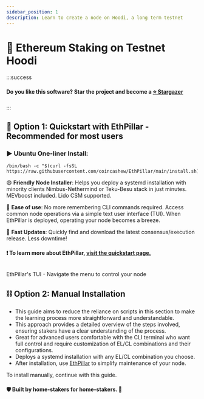 ```yaml
---
sidebar_position: 1
description: Learn to create a node on Hoodi, a long term testnet
---
```


# 🌠 Ethereum Staking on Testnet Hoodi

:::success
#### Do you like this software? Star the project and become a [⭐ Stargazer](https://github.com/coincashew/ethpillar/stargazers)
:::

## :rocket: Option 1: Quickstart with EthPillar - Recommended for most users

### :arrow_forward:  Ubuntu One-liner Install:

```
/bin/bash -c "$(curl -fsSL https://raw.githubusercontent.com/coincashew/EthPillar/main/install.sh)"
```

😄 **Friendly Node Installer**: Helps you deploy a systemd installation with minority clients Nimbus-Nethermind or Teku-Besu stack in just minutes. MEVboost included. Lido CSM supported.

:floppy_disk: **Ease of use**: No more remembering CLI commands required. Access common node operations via a simple text user interface (TUI). When EthPillar is deployed, operating your node becomes a breeze.

:owl: **Fast Updates**: Quickly find and download the latest consensus/execution release. Less downtime!

#### :exclamation: To learn more about EthPillar, [visit the quickstart page.](/ethpillar)

<img src="/img/preview02.png" alt=""/><p>EthPillar's TUI - Navigate the menu to control your node</p>

## :chains: Option 2: Manual Installation

* This guide aims to reduce the reliance on scripts in this section to make the learning process more straightforward and understandable.
* This approach provides a detailed overview of the steps involved, ensuring stakers have a clear understanding of the process.
* Great for advanced users comfortable with the CLI terminal who want full control and require customization of EL/CL combinations and their configurations.
* Deploys a systemd installation with any EL/CL combination you choose.
* After installation, use [EthPillar](/ethpillar) to simplify maintenance of your node.

To install manually, continue with this guide.

#### :shield: Built by home-stakers for home-stakers. :pray:
